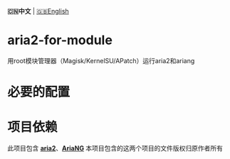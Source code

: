 **🇨🇳中文** | [🇬🇧English](README_en.md)

# aria2-for-module
用root模块管理器（Magisk/KernelSU/APatch）运行aria2和ariang

# 必要的配置

# 项目依赖
此项目包含
[**aria2**](https://github.com/aria2/aria2)、[**AriaNG**](https://github.com/mayswind/AriaNg)
本项目包含的这两个项目的文件版权归原作者所有